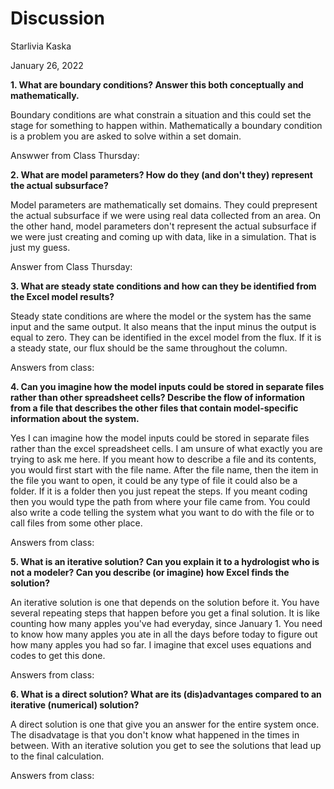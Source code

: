 # **Discussion**
Starlivia Kaska

January 26, 2022


**1. What are boundary conditions?  Answer this both conceptually and mathematically.**

   Boundary conditions are what constrain a situation and this could set the stage for something to happen within. Mathematically a boundary condition is a problem you are asked to solve within a set domain. 

   Answwer from Class Thursday: 

**2. What are model parameters?  How do they (and don't they) represent the actual subsurface?**

   Model parameters are mathematically set domains. They could prepresent the actual subsurface if we were using real data collected from an area. On the other hand, model parameters don't represent the actual subsurface if we were just creating and coming up with data, like in a simulation. That is just my guess. 

   Answer from Class Thursday:


**3. What are steady state conditions and how can they be identified from the Excel model results?**

   Steady state conditions are where the model or the system has the same input and the same output. It also means that the input minus the output is equal to zero. They can be identified in the excel model from the flux. If it is a steady state, our flux should be the same throughout the column. 

   Answers from class: 

**4. Can you imagine how the model inputs could be stored in separate files rather than other spreadsheet cells?  Describe the flow of information from a file that describes the other files that contain model-specific information about the system.**
   
Yes I can imagine how the model inputs could be stored in separate files rather than the excel spreadsheet cells. I am unsure of what exactly you are trying to ask me here. If you meant how to describe a file and its contents, you would first start with the file name. After the file name, then the item in the file you want to open, it could be any type of file it could also be a folder. If it is a folder then you just repeat the steps. If you meant coding then you would type the path from where your file came from. You could also write a code telling the system what you want to do with the file or to call files from some other place. 

Answers from class:

**5. What is an iterative solution?  Can you explain it to a hydrologist who is not a modeler?  Can you describe (or imagine) how Excel finds the solution?**
   
An iterative solution is one that depends on the solution before it. You have several repeating steps that happen before you get a final solution. It is like counting how many apples you've had everyday, since January 1. You need to know how many apples you ate in all the days before today to figure out how many apples you had so far. I imagine that excel uses equations and codes to get this done. 

Answers from class:

**6. What is a direct solution?  What are its (dis)advantages compared to an iterative (numerical) solution?**

A direct solution is one that give you an answer for the entire system once. The disadvatage is that you don't know what happened in the times in between. With an iterative solution you get to see the solutions that lead up to the final calculation.

Answers from class:
